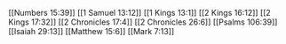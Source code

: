 [[Numbers 15:39]]
[[1 Samuel 13:12]]
[[1 Kings 13:1]]
[[2 Kings 16:12]]
[[2 Kings 17:32]]
[[2 Chronicles 17:4]]
[[2 Chronicles 26:6]]
[[Psalms 106:39]]
[[Isaiah 29:13]]
[[Matthew 15:6]]
[[Mark 7:13]]
